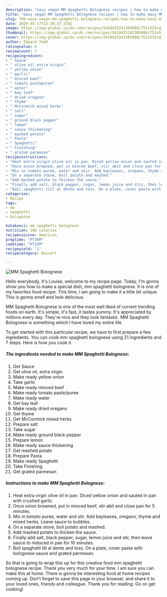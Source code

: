 ```yaml
---
description: "easy vegan MM Spaghetti Bolognese recipes | how to make easy MM Spaghetti Bolognese"
title: "easy vegan MM Spaghetti Bolognese recipes | how to make easy MM Spaghetti Bolognese"
slug: 790-easy-vegan-mm-spaghetti-bolognese-recipes-how-to-make-easy-mm-spaghetti-bolognese
date: 2020-05-17T13:30:57.339Z
image: https://img-global.cpcdn.com/recipes/5418425241305088/751x532cq70/mm-spaghetti-bolognese-recipe-main-photo.jpg
thumbnail: https://img-global.cpcdn.com/recipes/5418425241305088/751x532cq70/mm-spaghetti-bolognese-recipe-main-photo.jpg
cover: https://img-global.cpcdn.com/recipes/5418425241305088/751x532cq70/mm-spaghetti-bolognese-recipe-main-photo.jpg
author: Edward Todd
ratingvalue: 4
reviewcount: 7
recipeingredient:
- " Sauce"
- " olive oil extra virgin"
- " yellow onion"
- " garlic"
- " minced beef"
- " tomato pastepuree"
- " water"
- " bay leaf"
- " dried oregano"
- " thyme"
- " McCormick mixed herbs"
- " salt"
- " sugar"
- " ground black pepper"
- " lemon"
- " sauce thickening"
- " mashed potato"
- " Pasta"
- " Spaghetti"
- " Finishing"
- " grated parmesan"
recipeinstructions:
- "Heat extra virgin olive oil in pan. Diced yellow onion and sauted in pan with crushed garlic."
- "Once onion browned, put in minced beef, stir abit and close pan for 5 minutes."
- "Mix in tomato puree, water and stir. Add bayleaves, oregano, thyme and mixed herbs. Leave sauce to bubbles."
- "On a separate stove, boil potato and mashed."
- "Add mashed potato to thicken the sauce."
- "Finally add salt, black pepper, sugar, lemon juice and stir, then leave sauce to reduced in pan for 10 minutes."
- "Boil spaghetti till al dente and toss. On a plate, cover pasta with bolognese sauce and grated parmesan."
categories:
- Recipe
tags:
- mm
- spaghetti
- bolognese

katakunci: mm spaghetti bolognese 
nutrition: 166 calories
recipecuisine: American
preptime: "PT36M"
cooktime: "PT32M"
recipeyield: "1"
recipecategory: Dessert

---
```



![MM Spaghetti Bolognese](https://img-global.cpcdn.com/recipes/5418425241305088/751x532cq70/mm-spaghetti-bolognese-recipe-main-photo.jpg)

Hello everybody, it's Louise, welcome to my recipe page. Today, I'm gonna show you how to make a special dish, mm spaghetti bolognese. It is one of my favorites food recipe. This time, I am going to make it a little bit unique. This is gonna smell and look delicious.



MM Spaghetti Bolognese is one of the most well liked of current trending foods on earth. It's simple, it's fast, it tastes yummy. It's appreciated by millions every day. They're nice and they look fantastic. MM Spaghetti Bolognese is something which I have loved my entire life.


To get started with this particular recipe, we have to first prepare a few ingredients. You can cook mm spaghetti bolognese using 21 ingredients and 7 steps. Here is how you cook it.

<!--inarticleads1-->

##### The ingredients needed to make MM Spaghetti Bolognese:

1. Get  Sauce
1. Get  olive oil, extra virgin
1. Make ready  yellow onion
1. Take  garlic
1. Make ready  minced beef
1. Make ready  tomato paste/puree
1. Make ready  water
1. Get  bay leaf
1. Make ready  dried oregano
1. Get  thyme
1. Get  McCormick mixed herbs
1. Prepare  salt
1. Take  sugar
1. Make ready  ground black pepper
1. Prepare  lemon
1. Make ready  sauce thickening
1. Get  mashed potato
1. Prepare  Pasta
1. Make ready  Spaghetti
1. Take  Finishing
1. Get  grated parmesan




<!--inarticleads2-->

##### Instructions to make MM Spaghetti Bolognese:

1. Heat extra virgin olive oil in pan. Diced yellow onion and sauted in pan with crushed garlic.
1. Once onion browned, put in minced beef, stir abit and close pan for 5 minutes.
1. Mix in tomato puree, water and stir. Add bayleaves, oregano, thyme and mixed herbs. Leave sauce to bubbles.
1. On a separate stove, boil potato and mashed.
1. Add mashed potato to thicken the sauce.
1. Finally add salt, black pepper, sugar, lemon juice and stir, then leave sauce to reduced in pan for 10 minutes.
1. Boil spaghetti till al dente and toss. On a plate, cover pasta with bolognese sauce and grated parmesan.




So that is going to wrap this up for this creative food mm spaghetti bolognese recipe. Thank you very much for your time. I am sure you can make this at home. There is gonna be interesting food at home recipes coming up. Don't forget to save this page in your browser, and share it to your loved ones, friends and colleague. Thank you for reading. Go on get cooking!
